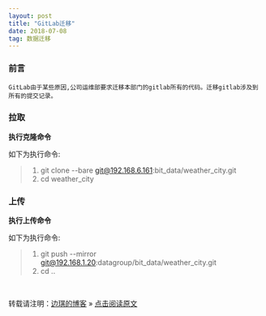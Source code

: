```yaml
---
layout: post
title: "GitLab迁移"
date: 2018-07-08   
tag: 数据迁移 
---
```


### 前言
    
	GitLab由于某些原因,公司运维部要求迁移本部门的gitlab所有的代码。迁移gitlab涉及到所有的提交记录。

### 拉取

**执行克隆命令**

如下为执行命令:

> 1. git clone --bare git@192.168.6.161:bit_data/weather_city.git
> 2. cd weather_city

### 上传

**执行上传命令**

如下为执行命令:

> 1. git push --mirror git@192.168.1.20:datagroup/bit_data/weather_city.git
> 2. cd .. 

<br>

转载请注明：[边琪的博客](https://www.bianqi.info) » [点击阅读原文](https://www.bianqi.info/2018/07/gitlab-move/)     
